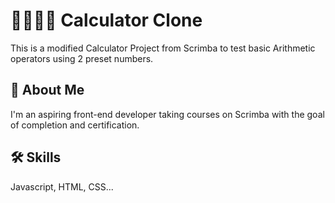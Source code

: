 # 🤔💭🔢🧮 Calculator Clone

This is a modified Calculator Project from Scrimba to test basic Arithmetic operators using 2 preset numbers.

## 🚀 About Me

I'm an aspiring front-end developer taking courses on Scrimba with the goal of completion and certification.

## 🛠️ Skills

Javascript, HTML, CSS...
